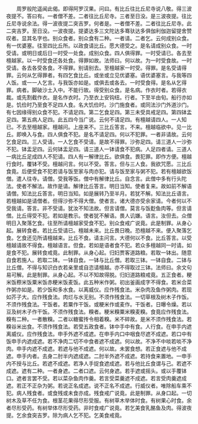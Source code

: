 <!-- { "loadSidebar": true } -->
　　周罗般陀遥闻此偈。即得阿罗汉果。问曰。有比丘往比丘尼寺说八敬。得三波夜提不。答曰有。一者僧不差。二者往比丘尼寺。三者至日没。是三波夜提。往比丘尼寺说余法。得一波夜提二突吉罗。何者是。一者僧不差。二者往比丘尼寺。此二突吉罗。至日没。一波夜提。提婆达多三文陀达多骞驮达多俱伽利伽迦留提舍赞叹者。显其名字也。别众食者。别众食有二种。一者请。二者乞。云何成别众食。有一优婆塞。往至四比丘所。以政食请比丘。愿大德受之。是名请成别众食。一时受请。或明日或后日一时受一处食。成别众食。四人俱得罪。一时受请已。各去至檀越家。以一时受食还各处食。得罪如故。法师曰。何以故。为一时受食故。一时受请。各去各受各食。不得罪。别请别去。至檀越家一时受。得罪。是名受请得罪。云何从乞得罪者。有四乞食比丘。或坐或立见优婆塞。语优婆塞言。与我等四人饭。或一一人乞言。与我饭亦如是。或俱去或各去。一时受食得。是名从乞得罪。病者。脚破沙土入中。不能行故。得受别众食。是名病。作衣时者。若得衣裁。或先割截作衣。是名作衣时。乃至衣上安钩纽。行者。下至半由旬。船行亦如是。饥俭时乃至食不足四人食。名大饥俭时。沙门施食者。或同法沙门外道沙门。有七因缘得别众食不犯。不请足四。第二乞食足四。第三未受具戒足四。第四钵盂足四。第五病人足四。此五四今当广说。云何不请足四。有檀越请四人。一人知已。不去至檀越家。檀越问。上座来不。三比丘答言。不来。檀越临欲中。见一比丘。即唤入与食。四人俱食不犯。是名不请足四。何以不犯罪。一者非请故。云何乞食足四。三人受请。一人乞食不受请。是故不得罪。沙弥足四。请三道人一沙弥不犯。钵盂足四。云何钵盂足四。请三道人一钵请食不犯病。人足四者请。三道人一病比丘足成四人不犯请。四人有一解律比丘。欲俱食。畏犯罪。即作方便。檀越行食时。覆钵不受。檀越问言。何以不受。答言。但与三人食。我欲咒愿。三比丘食竟。后便受食不犯若请与饭至家与肉亦犯。请与饭至家与粥不犯。若有檀越欲饭僧。遣人往寺。请僧。受我等饭。僧中有解律比丘。自念言。此僧中多有行头陀法。使者不解法。故作是请。解律比丘答言。明日当知。使者复来。故如前不解语请僧。知法比丘答言。明日当知。如是展转乃至半月。若犹不解。知法比丘语言。若檀越如是请僧者。但得沙弥不得大僧。使者言。诸大德亦受余家请。今者何以不受我请。答言。非不受请。犹汝不知法故。但言请僧。莫言与饭麨鱼肉等。但言请僧。比丘得受不犯。若如是教示。使者犹不解语。畏人讥嫌。语言。汝但去。众僧明日入聚落乞食。往至所请檀越家受食不犯。别众食戒广说竟。此是制罪。从身心起。展转食者。若比丘受请已。檀越未来。比丘畏日晚。恐檀越不来。便入聚落乞食。乞食还见所请檀越来。比丘不食。请主问言。大德何以不食。比丘答言。以受檀越请故不得食。檀越语言。但食。若如是语者食不犯。若众多檀越同一时请。如是食不犯。展转食戒竟。此制罪。从身心起。归妇贾客道路粮。若取一钵出。随意自食若施人。若取二钵。一钵自食。一钵与比丘僧。若取三钵。一钵自食。二钵与比丘僧。不得与知识白衣若亲里或自恣请檀越。亦不得取过三钵。法师曰。余文句易可解。此是制罪。从身心起。不以不知故得脱。归妇道路粮戒竟。五正食者。粳米饭穄米饭粟米饭赤粳米饭麦饭。此五种米作粥。初出釜画成字不得食。若米合菜作粥亦如是。若少饭和多水食。以离威仪。应作残食法。米杂肉及鱼作粥肉。若现如芥子大。应作残食法。肉烂与水无别。不须作残食法。一切草根及树木子作饭。不须作残食法。干饭者。若粟作干饭。或粳米作或麦作。干饭者。日曝令燥。若以豆及树木子作干饭。不须作残食法。糗者。粳米糗粟米糗麦糗。食竟应作残食法。糗有二种。一者散糗。二者以糖蜜抟令相着糗。米不碎故。是米不须作残食法。若糗谷米出食。不须作残食法。若受五政食者。钵中手中有食。人行食。在申手内遮离威仪。应作残食法。申手外遮不成遮。在申手内口中咽食尽遮不成遮。若口中有饭申手内遮成遮。若不净肉二切不中食者遮不成遮。何以故。不净不中啖若啖不净肉。申手内遮不成遮。若遮与他不成遮。何以故。未罢食想。若正食遮与他不成遮。申手内者。去身二肘半内遮成遮。二肘半外遮不成遮。若持食来置地。一申手内不授与比丘。若遮不成遮。若净人手捉食遮成遮。若与他比丘食谓与己。若遮不成遮。遮有二种。一者身遮。二者口遮。云何身遮。若手遮或摇头。或以手覆钵口。遮者言罢不受。若以菜杂鱼肉作羹。若言受菜羹遮不成遮。若言受肉羹遮成遮。若正不正杂为粥。若说正名成遮。说不正名不成遮。行威仪者。唯除船车乘不犯。病人残食者。或食残或未食亦成。残食戒广说竟。此是制罪。从身口起。一切树木及草不任为食。根茎花果得尽形受服。有树草木举体时食。有树果心时食。余者尽形受药。有树举体尽形受药。非时食戒广说竟。若乞美食乳酪鱼及肉。得波夜提。乞余食突吉罗。除为病人乞不犯。乞美食戒竟。
